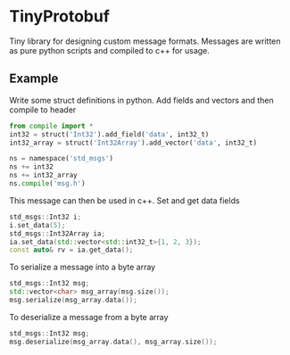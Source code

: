 # TinyProtobuf

Tiny library for designing custom message formats. Messages are written as pure python scripts and compiled to c++ for usage.

## Example

Write some struct definitions in python. Add fields and vectors and then compile to header

```py
from compile import *
int32 = struct('Int32').add_field('data', int32_t)
int32_array = struct('Int32Array').add_vector('data', int32_t)

ns = namespace('std_msgs')
ns += int32
ns += int32_array
ns.compile('msg.h')
```

This message can then be used in c++. Set and get data fields

```cpp
std_msgs::Int32 i;
i.set_data(5);
std_msgs::Int32Array ia;
ia.set_data(std::vector<std::int32_t>{1, 2, 3});
const auto& rv = ia.get_data();
```

To serialize a message into a byte array

```cpp
std_msgs::Int32 msg;
std::vector<char> msg_array(msg.size());
msg.serialize(msg_array.data());
```

To deserialize a message from a byte array

```cpp
std_msgs::Int32 msg;
msg.deserialize(msg_array.data(), msg_array.size());
```
